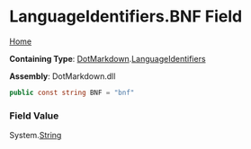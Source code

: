 # LanguageIdentifiers\.BNF Field

[Home](../../../README.md)

**Containing Type**: [DotMarkdown](../../README.md)\.[LanguageIdentifiers](../README.md)

**Assembly**: DotMarkdown\.dll

```csharp
public const string BNF = "bnf"
```

### Field Value

System\.[String](https://docs.microsoft.com/en-us/dotnet/api/system.string)